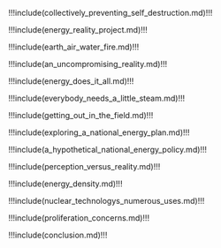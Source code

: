 <div id="prince_anchor_book_content"/></div>

!!!include(collectively_preventing_self_destruction.md)!!!

!!!include(energy_reality_project.md)!!!

!!!include(earth_air_water_fire.md)!!!

!!!include(an_uncompromising_reality.md)!!!

!!!include(energy_does_it_all.md)!!!

!!!include(everybody_needs_a_little_steam.md)!!!

!!!include(getting_out_in_the_field.md)!!!

!!!include(exploring_a_national_energy_plan.md)!!!

!!!include(a_hypothetical_national_energy_policy.md)!!!

!!!include(perception_versus_reality.md)!!!

!!!include(energy_density.md)!!!

!!!include(nuclear_technologys_numerous_uses.md)!!!

!!!include(proliferation_concerns.md)!!!

!!!include(conclusion.md)!!!
